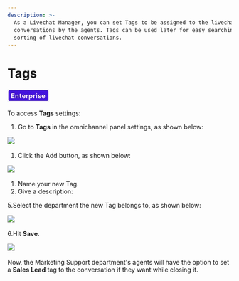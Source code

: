```yaml
---
description: >-
  As a Livechat Manager, you can set Tags to be assigned to the livechat
  conversations by the agents. Tags can be used later for easy searching and
  sorting of livechat conversations.
---
```


# Tags

![](../../../.gitbook/assets/2021-06-10_22-31-38.jpg)

To access **Tags** settings:

1. Go to **Tags** in the omnichannel panel settings, as shown below:

![](../../../.gitbook/assets/0%20%2815%29.png)

1. Click the Add button, as shown below:

![](../../../.gitbook/assets/1%20%2815%29.png)

1. Name your new Tag.
2. Give a description:

5.Select the department the new Tag belongs to, as shown below:

![](../../../.gitbook/assets/2%20%2814%29.png)

6.Hit **Save**.

![](../../../.gitbook/assets/3%20%2814%29.png)

Now, the Marketing Support department's agents will have the option to set a **Sales Lead** tag to the conversation if they want while closing it.

